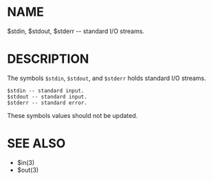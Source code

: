 # NAME
$stdin, $stdout, $stderr -- standard I/O streams.

# DESCRIPTION
The symbols `$stdin`, `$stdout`, and `$stderr` holds standard I/O streams.

    $stdin -- standard input.
    $stdout -- standard input.
    $stderr -- standard error.

These symbols values should not be updated.

# SEE ALSO
- $in(3)
- $out(3)
